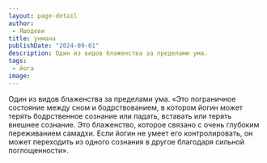 ```yaml
---
layout: page-detail
author:
 - Яшодеви
title: унмана
publishDate: "2024-09-01"
description: Один из видов блаженства за пределами ума.
tags:
 - йога
image: 
---
```


Один из видов блаженства за пределами ума.
 «Это пограничное состояние между сном и бодрствованием, в котором йогин может терять бодрственное сознание или падать, вставать или терять внешнее сознание. Это блаженство, которое связано с очень глубоким переживанием самадхи. Если йогин не умеет его контролировать, он может переходить из одного сознания в другое благодаря сильной поглощенности».

